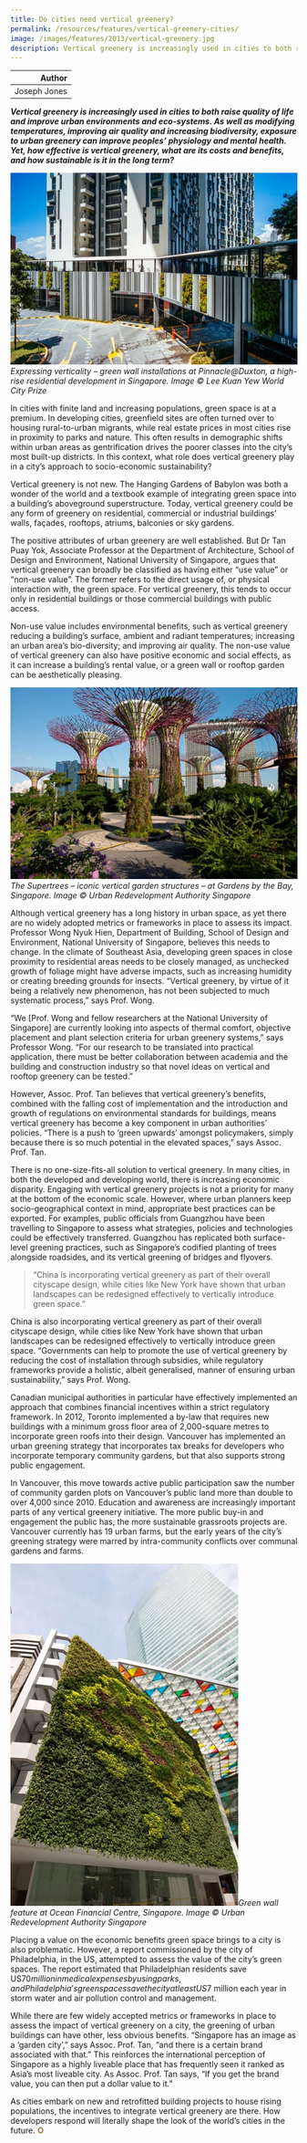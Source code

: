```yaml
---
title: Do cities need vertical greenery?
permalink: /resources/features/vertical-greenery-cities/
image: /images/features/2013/vertical-greenery.jpg
description: Vertical greenery is increasingly used in cities to both raise quality of life and improve urban environments and eco-systems. As well as modifying temperatures, improving air quality and increasing biodiversity, exposure to urban greenery can improve peoples’ physiology and mental health. Yet, how effective is vertical greenery, what are its costs and benefits, and how sustainable is it in the long term?
---
```


| Author |
|---:|
| Joseph Jones |

***Vertical greenery is increasingly used in cities to both raise quality of life and improve urban environments and eco-systems. As well as modifying temperatures, improving air quality and increasing biodiversity, exposure to urban greenery can improve peoples’ physiology and mental health. Yet, how effective is vertical greenery, what are its costs and benefits, and how sustainable is it in the long term?***

![green wall installations at Pinnacle@Duxton](/images/features/2013/vertical-greenery.jpg/)*Expressing verticality – green wall installations at Pinnacle@Duxton, a high-rise residential development in Singapore. Image © Lee Kuan Yew World City Prize*

In cities with finite land and increasing populations, green space is at a premium. In developing cities, greenfield sites are often turned over to housing rural-to-urban migrants, while real estate prices in most cities rise in proximity to parks and nature. This often results in demographic shifts within urban areas as gentrification drives the poorer classes into the city’s most built-up districts. In this context, what role does vertical greenery play in a city’s approach to socio-economic sustainability?

Vertical greenery is not new. The Hanging Gardens of Babylon was both a wonder of the world and a textbook example of integrating green space into a building’s aboveground superstructure. Today, vertical greenery could be any form of greenery on residential, commercial or industrial buildings’ walls, façades, rooftops, atriums, balconies or sky gardens.

The positive attributes of urban greenery are well established. But Dr Tan Puay Yok, Associate Professor at the Department of Architecture, School of Design and Environment, National University of Singapore, argues that vertical greenery can broadly be classified as having either “use value” or “non-use value”. The former refers to the direct usage of, or physical interaction with, the green space. For vertical greenery, this tends to occur only in residential buildings or those commercial buildings with public access.

Non-use value includes environmental benefits, such as vertical greenery reducing a building’s surface, ambient and radiant temperatures; increasing an urban area’s bio-diversity; and improving air quality. The non-use value of vertical greenery can also have positive economic and social effects, as it can increase a building’s rental value, or a green wall or rooftop garden can be aesthetically pleasing.

![The Supertrees – iconic vertical garden structures – at Gardens by the Bay, Singapore](/images/features/2013/supertrees.jpg/)*The Supertrees – iconic vertical garden structures – at Gardens by the Bay, Singapore. Image © Urban Redevelopment Authority Singapore*

Although vertical greenery has a long history in urban space, as yet there are no widely adopted metrics or frameworks in place to assess its impact. Professor Wong Nyuk Hien, Department of Building, School of Design and Environment, National University of Singapore, believes this needs to change. In the climate of Southeast Asia, developing green spaces in close proximity to residential areas needs to be closely managed, as unchecked growth of foliage might have adverse impacts, such as increasing humidity or creating breeding grounds for insects. “Vertical greenery, by virtue of it being a relatively new phenomenon, has not been subjected to much systematic process,” says Prof. Wong.

“We [Prof. Wong and fellow researchers at the National University of Singapore] are currently looking into aspects of thermal comfort, objective placement and plant selection criteria for urban greenery systems,” says Professor Wong. “For our research to be translated into practical application, there must be better collaboration between academia and the building and construction industry so that novel ideas on vertical and rooftop greenery can be tested.”

However, Assoc. Prof. Tan believes that vertical greenery’s benefits, combined with the falling cost of implementation and the introduction and growth of regulations on environmental standards for buildings, means vertical greenery has become a key component in urban authorities’ policies. “There is a push to ‘green upwards’ amongst policymakers, simply because there is so much potential in the elevated spaces,” says Assoc. Prof. Tan.

There is no one-size-fits-all solution to vertical greenery. In many cities, in both the developed and developing world, there is increasing economic disparity. Engaging with vertical greenery projects is not a priority for many at the bottom of the economic scale. However, where urban planners keep socio-geographical context in mind, appropriate best practices can be exported. For examples, public officials from Guangzhou have been travelling to Singapore to assess what strategies, policies and technologies could be effectively transferred. Guangzhou has replicated both surface-level greening practices, such as Singapore’s codified planting of trees alongside roadsides, and its vertical greening of bridges and flyovers.

> “China is incorporating vertical greenery as part of their overall cityscape design, while cities like New York have shown that urban landscapes can be redesigned effectively to vertically introduce green space.”

China is also incorporating vertical greenery as part of their overall cityscape design, while cities like New York have shown that urban landscapes can be redesigned effectively to vertically introduce green space. “Governments can help to promote the use of vertical greenery by reducing the cost of installation through subsidies, while regulatory frameworks provide a holistic, albeit generalised, manner of ensuring urban sustainability,” says Prof. Wong.

Canadian municipal authorities in particular have effectively implemented an approach that combines financial incentives within a strict regulatory framework. In 2012, Toronto implemented a by-law that requires new buildings with a minimum gross floor area of 2,000-square metres to incorporate green roofs into their design. Vancouver has implemented an urban greening strategy that incorporates tax breaks for developers who incorporate temporary community gardens, but that also supports strong public engagement.

In Vancouver, this move towards active public participation saw the number of community garden plots on Vancouver’s public land more than double to over 4,000 since 2010. Education and awareness are increasingly important parts of any vertical greenery initiative. The more public buy-in and engagement the public has, the more sustainable grassroots projects are. Vancouver currently has 19 urban farms, but the early years of the city’s greening strategy were marred by intra-community conflicts over communal gardens and farms.

![Green wall feature at Ocean Financial Centre, Singapore](/images/features/2013/green-wall.jpg/)*Green wall feature at Ocean Financial Centre, Singapore. Image © Urban Redevelopment Authority Singapore*

Placing a value on the economic benefits green space brings to a city is also problematic. However, a report commissioned by the city of Philadelphia, in the US, attempted to assess the value of the city’s green spaces. The report estimated that Philadelphian residents save US$70 million in medical expenses by using parks, and Philadelphia’s green spaces save the city at least US$7 million each year in storm water and air pollution control and management.

While there are few widely accepted metrics or frameworks in place to assess the impact of vertical greenery on a city, the greening of urban buildings can have other, less obvious benefits. “Singapore has an image as a ‘garden city’,” says Assoc. Prof. Tan, “and there is a certain brand associated with that.” This reinforces the international perception of Singapore as a highly liveable place that has frequently seen it ranked as Asia’s most liveable city. As Assoc. Prof. Tan says, “If you get the brand value, you can then put a dollar value to it.”

As cities embark on new and retrofitted building projects to house rising populations, the incentives to integrate vertical greenery are there. How developers respond will literally shape the look of the world’s cities in the future. **<font color="#967942">O</font>**
